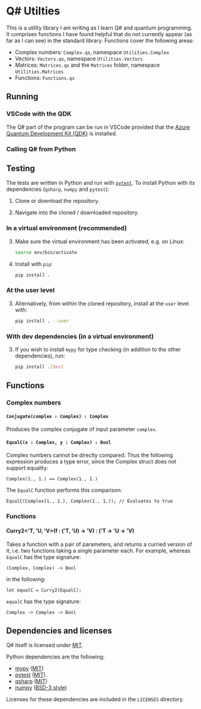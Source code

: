 # Q# Utilties

This is a utility library I am writing as I learn Q# and quantum programming. It comprises functions I have found helpful that do not currently appear (as far as I can see) in the standard library. Functions cover the following areas:

- Complex numbers: `Complex.qs`, namespace `Utilities.Complex`
- Vectors: `Vectors.qs`, namespace `Utilities.Vectors`
- Matrices: `Matrices.qs` and the `Matrices` folder, namespace `Utilities.Matrices`
- Functions: `Functions.qs`

## Running

### VSCode with the QDK

The Q# part of the program can be run in VSCode provided that the [Azure Quantum Development Kit (QDK)](https://learn.microsoft.com/en-us/azure/quantum/install-overview-qdk) is installed. 

### Calling Q# from Python

## Testing
The tests are written in Python and run with [`pytest`](https://docs.pytest.org/en/stable/). To install Python with its dependencies (`qsharp`, `numpy` and `pytest`):

1. Clone or download the repository.

2. Navigate into the cloned / downloaded repository.

### In a virtual environment (recommended)

3. Make sure the virtual environment has been activated, e.g. on Linux:

    ```bash
    source env/bin/activate
    ```

4. Install with `pip`:

    ```bash
    pip install .
    ```

### At the user level

3. Alternatively, from within the cloned repository, install at the ```user``` level with:

    ```bash
    pip install . --user
    ```

### With dev dependencies (in a virtual environment)

3. If you wish to install `mypy` for type checking (in addition to the other dependencies), run:

    ```bash
    pip install .[dev]
    ```

## Functions

### Complex numbers

#### `Conjugate(complex : Complex) : Complex`

Produces the complex conjugate of input parameter `complex`.

#### `EqualC(x : Complex, y : Complex) : Bool`

Complex numbers cannot be directly compared. Thus the following expression produces a type error, since the Complex struct does not support equality:

```Q#
Complex(1., 1.) == Complex(1., 1.)
```

The `EqualC` function performs this comparison:

```Q#
EqualC(Complex(1., 1.), Complex(1., 1.)); // Evaluates to true
```

### Functions

#### Curry2<'T, 'U, 'V>(f : ('T, 'U) -> 'V) : ('T -> 'U -> 'V)

Takes a function with a pair of parameters, and returns a curried version of it, i.e. two functions taking a single parameter each. For example, whereas `EqualC` has the type signature:

```Q#
(Complex, Complex) -> Bool
```

in the following:

```Q#
let equalC = Curry2(EqualC);
```

`equalC` has the type signature:

```Q#
Complex -> Complex -> Bool
```

## Dependencies and licenses

Q# itself is licensed under [MIT](https://github.com/microsoft/qsharp?tab=MIT-1-ov-file#readme).

Python dependencies are the following:

- [mypy](https://mypy.readthedocs.io/en/stable/) ([MIT](https://github.com/python/mypy/blob/master/LICENSE)) 
- [pytest](https://docs.pytest.org/en/7.4.x/) ([MIT](https://github.com/pytest-dev/pytest/blob/main/LICENSE)). 
- [qsharp](https://pypi.org/project/qsharp/) ([MIT](https://github.com/microsoft/qsharp?tab=MIT-1-ov-file#readme))
- [numpy](https://numpy.org/doc/) ([BSD-3 style](https://github.com/numpy/numpy?tab=License-1-ov-file#readme))

Licenses for these dependencies are included in the `LICENSES` directory.